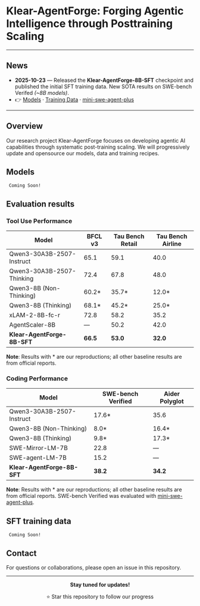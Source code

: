 # Klear-AgentForge: Forging Agentic Intelligence through Posttraining Scaling


---

## News

- **2025-10-23** — Released the **Klear-AgentForge-8B-SFT** checkpoint and published the initial SFT training data. New SOTA results on SWE-bench Verifed *(~8B models)*.
- 
  👉 [Models](https://huggingface.co/Kwai-Klear/Klear-AgentForge-8B-SFT) · [Training Data](#) · [mini-swe-agent-plus](https://github.com/Kwai-Klear/mini-swe-agent-plus)

---


## Overview
Our research project Klear-AgentForge focuses on developing agentic AI capabilities through systematic post-training scaling. We will progressively update and opensource our models, data and training recipes.

## Models
``` Coming Soon!```


## Evaluation results

### Tool Use Performance

| Model | BFCL v3 | Tau Bench Retail | Tau Bench Airline |
|-------|---------|------------------|-------------------|
| Qwen3-30A3B-2507-Instruct | 65.1 | 59.1 | 40.0 |
| Qwen3-30A3B-2507-Thinking | 72.4 | 67.8 | 48.0 |
| Qwen3-8B (Non-Thinking) | 60.2* | 35.7* | 12.0* |
| Qwen3-8B (Thinking) | 68.1* | 45.2* | 25.0* |
| xLAM-2-8B-fc-r  | 72.8 | 58.2 | 35.2 |
| AgentScaler-8B | — | 50.2 | 42.0 |
| **Klear-AgentForge-8B-SFT** | **66.5** | **53.0** | **32.0** |

**Note**: Results with * are our reproductions; all other baseline results are from official reports. 

### Coding Performance

| Model | SWE-bench Verified | Aider Polyglot |
|-------|-------------------|----------------|
| Qwen3-30A3B-2507-Instruct | 17.6* | 35.6 |
| Qwen3-8B (Non-Thinking) | 8.0* | 16.4* |
| Qwen3-8B (Thinking) | 9.8* | 17.3* |
| SWE-Mirror-LM-7B  | 22.8 | — |
| SWE-agent-LM-7B | 15.2 | — |
| **Klear-AgentForge-8B-SFT** | **38.2** | **34.2** |




**Note**: Results with * are our reproductions; all other baseline results are from official reports. SWE-bench Verified was evaluated with [mini-swe-agent-plus](https://github.com/Kwai-Klear/mini-swe-agent-plus).

## SFT training data
``` Coming Soon!```


## Contact
For questions or collaborations, please open an issue in this repository.


---
<div align="center">

**Stay tuned for updates!**

⭐ Star this repository to follow our progress

</div>
